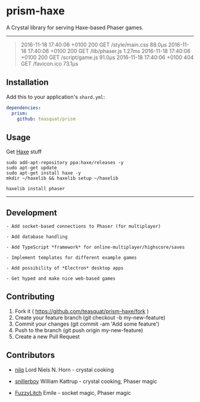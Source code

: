 # prism-haxe

A Crystal library for serving Haxe-based Phaser games.

---

> 2016-11-18 17:40:06 +0100 200 GET /style/main.css 88.0µs
> 2016-11-18 17:40:06 +0100 200 GET /lib/phaser.js 1.27ms
> 2016-11-18 17:40:06 +0100 200 GET /script/game.js 91.0µs
> 2016-11-18 17:40:06 +0100 404 GET /favicon.ico 73.1µs


## Installation

Add this to your application's `shard.yml`:

```yaml
dependencies:
  prism:
    github: teasquat/prism
```


## Usage

Get [Haxe](http://haxe.org) stuff

```
sudo add-apt-repository ppa:haxe/releases -y
sudo apt-get update
sudo apt-get install haxe -y
mkdir ~/haxelib && haxelib setup ~/haxelib

haxelib install phaser
```



---

## Development

```
- Add socket-based connections to Phaser (for multiplayer)

- Add database handling

- Add TypeScript *framework* for online-multiplayer/highscore/saves

- Implement templates for different example games

- Add possibility of *Electron* desktop apps

- Get hyped and make nice web-based games
```

## Contributing

1. Fork it ( https://github.com/teasquat/prism-haxe/fork )
2. Create your feature branch (git checkout -b my-new-feature)
3. Commit your changes (git commit -am 'Add some feature')
4. Push to the branch (git push origin my-new-feature)
5. Create a new Pull Request

## Contributors

- [nilq](https://github.com/nilq) Lord Niels N. Horn - crystal cooking

- [snillerboy](https://github.com/snillerboy999) William Kattrup - crystal cooking, Phaser magic

- [FuzzyLitch](https://github.com/FuzzyLitch) Emile <insert french here> - socket magic, Phaser magic
